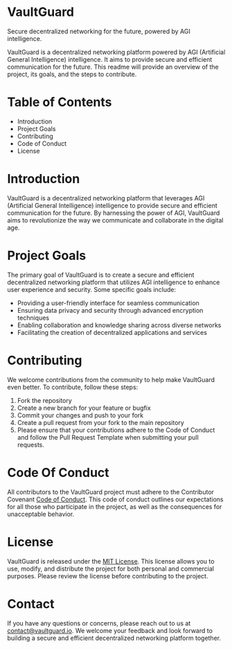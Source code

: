 # VaultGuard

Secure decentralized networking for the future, powered by AGI intelligence.

VaultGuard is a decentralized networking platform powered by AGI (Artificial General Intelligence) intelligence. It aims to provide secure and efficient communication for the future. This readme will provide an overview of the project, its goals, and the steps to contribute.

# Table of Contents

- Introduction
- Project Goals
- Contributing
- Code of Conduct
- License

# Introduction

VaultGuard is a decentralized networking platform that leverages AGI (Artificial General Intelligence) intelligence to provide secure and efficient communication for the future. By harnessing the power of AGI, VaultGuard aims to revolutionize the way we communicate and collaborate in the digital age.

# Project Goals

The primary goal of VaultGuard is to create a secure and efficient decentralized networking platform that utilizes AGI intelligence to enhance user experience and security. Some specific goals include:

- Providing a user-friendly interface for seamless communication
- Ensuring data privacy and security through advanced encryption techniques
- Enabling collaboration and knowledge sharing across diverse networks
- Facilitating the creation of decentralized applications and services

# Contributing 

We welcome contributions from the community to help make VaultGuard even better. To contribute, follow these steps:

1. Fork the repository
2. Create a new branch for your feature or bugfix
3. Commit your changes and push to your fork
4. Create a pull request from your fork to the main repository
5. Please ensure that your contributions adhere to the Code of Conduct and follow the Pull Request Template when submitting your pull requests.

# Code Of Conduct 

All contributors to the VaultGuard project must adhere to the Contributor Covenant [Code of Conduct](CODE_OF_CONDUCT.md). This code of conduct outlines our expectations for all those who participate in the project, as well as the consequences for unacceptable behavior.

# License

VaultGuard is released under the [MIT License](LICENSE). This license allows you to use, modify, and distribute the project for both personal and commercial purposes. Please review the license before contributing to the project.

# Contact
If you have any questions or concerns, please reach out to us at contact@vaultguard.io. We welcome your feedback and look forward to building a secure and efficient decentralized networking platform together.
